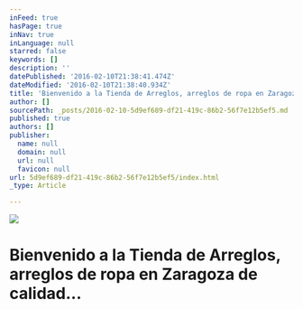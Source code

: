 ```yaml
---
inFeed: true
hasPage: true
inNav: true
inLanguage: null
starred: false
keywords: []
description: ''
datePublished: '2016-02-10T21:38:41.474Z'
dateModified: '2016-02-10T21:38:40.934Z'
title: 'Bienvenido a la Tienda de Arreglos, arreglos de ropa en Zaragoza de calidad...'
author: []
sourcePath: _posts/2016-02-10-5d9ef689-df21-419c-86b2-56f7e12b5ef5.md
published: true
authors: []
publisher:
  name: null
  domain: null
  url: null
  favicon: null
url: 5d9ef689-df21-419c-86b2-56f7e12b5ef5/index.html
_type: Article

---
```

![](https://the-grid-user-content.s3-us-west-2.amazonaws.com/58c53f51-a35f-4340-bf4e-d5abe4899a73.jpg)

# Bienvenido a la Tienda de Arreglos, arreglos de ropa en Zaragoza de calidad...